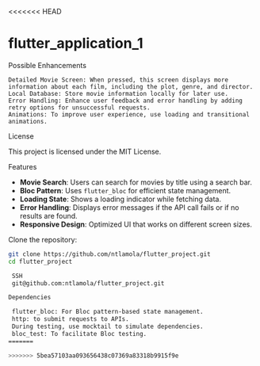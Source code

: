 <<<<<<< HEAD
# flutter_application_1

Possible Enhancements

    Detailed Movie Screen: When pressed, this screen displays more information about each film, including the plot, genre, and director.
    Local Database: Store movie information locally for later use.
    Error Handling: Enhance user feedback and error handling by adding retry options for unsuccessful requests.
    Animations: To improve user experience, use loading and transitional animations.

License

This project is licensed under the MIT License.

Features

- **Movie Search**: Users can search for movies by title using a search bar.
- **Bloc Pattern**: Uses `flutter_bloc` for efficient state management.
- **Loading State**: Shows a loading indicator while fetching data.
- **Error Handling**: Displays error messages if the API call fails or if no results are found.
- **Responsive Design**: Optimized UI that works on different screen sizes.

Clone the repository:

   ```bash
   git clone https://github.com/ntlamola/flutter_project.git
   cd flutter_project

    SSH
    git@github.com:ntlamola/flutter_project.git

Dependencies

    flutter_bloc: For Bloc pattern-based state management.
    http: to submit requests to APIs.
    During testing, use mocktail to simulate dependencies.
    bloc_test: To facilitate Bloc testing.
=======

>>>>>>> 5bea57103aa093656438c07369a83318b9915f9e
